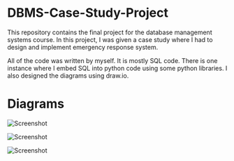 # DBMS-Case-Study-Project
This repository contains the final project for the database management systems course.
In this project, I was given a case study where I had to design and implement emergency response system.

All of the code was written by myself.
It is mostly SQL code. There is one instance where I embed SQL into python code
using some python libraries. I also designed the diagrams using draw.io.

# Diagrams
![Screenshot](https://github.com/omerfarukbasar/DBMS-Case-Study-Project/blob/main/Diagrams/Dataflow.png)

![Screenshot](https://github.com/omerfarukbasar/DBMS-Case-Study-Project/blob/main/Diagrams/ERD.png)

![Screenshot](https://github.com/omerfarukbasar/DBMS-Case-Study-Project/blob/main/Diagrams/Schema.png)
